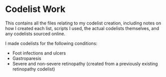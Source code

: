 # Codelist Work

This contains all the files relating to my codelist creation, including notes on how I created each list, scripts I used, the actual codelists themselves, and any codelists sourced online.

I made codelists for the following conditions:
* Foot infections and ulcers
* Gastroparesis
* Severe and non-severe retinopathy (created from a previously existing retinopathy codelist)
